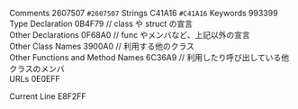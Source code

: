 Comments 2607507   `#2607507` 
Strings C41A16  `#C41A16`
Keywords 993399  
Type Declaration 0B4F79 // class や struct の宣言  
Other Declarations  0F68A0 // func やメンバなど、上記以外の宣言  
Other Class Names 3900A0 // 利用する他のクラス  
Other Functions and Method Names 6C36A9 // 利用したり呼び出している他クラスのメンバ  
URLs 0E0EFF  

Current Line E8F2FF
